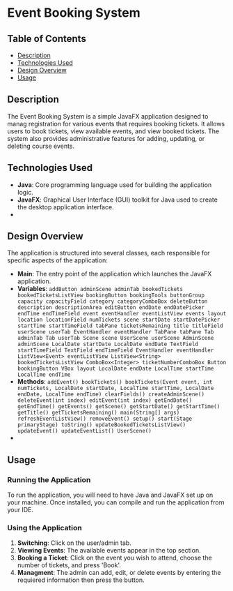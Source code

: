 # Event Booking System

## Table of Contents
 - [Description](#description)
 - [Technologies Used](#technologies-used)
 - [Design Overview](#design-overview)
 - [Usage](#usage) 


## Description 
The Event Booking System is a simple JavaFX application designed to manag registration for various events that requires booking tickets. It allows users to book tickets, view available events, and view booked tickets. The system also provides administrative features for adding, updating, or deleting course events. 

## Technologies Used 
 - **Java**: Core programming language used for building the application logic. 
 - **JavaFX**: Graphical User Interface (GUI) toolkit for Java used to create the desktop application interface. 
 - 
## Design Overview
The application is structured into several classes, each responsible for specific aspects of the application: 

 - **Main**: The entry point of the application which launches the JavaFX application.
 - **Variables**:
`
addButton
adminScene
adminTab
bookedTickets
bookedTicketsListView
bookingButton
bookingTools
buttonGroup
capacity
capacityField
category
categoryComboBox
deleteButton
description
descriptionArea
editButton
endDate
endDatePicker
endTime
endTimeField
event
eventHandler
eventListView
events
layout
location
locationField
numTickets
scene
startDate
startDatePicker
startTime
startTimeField
tabPane
ticketsRemaining
title
titleField
userScene
userTab EventHandler eventHandler
TabPane tabPane
Tab adminTab
Tab userTab
Scene scene
UserScene userScene
AdminScene adminScene
LocalDate startDate
LocalDate endDate
TextField startTimeField
TextField endTimeField
EventHandler eventHandler
ListView<Event> eventListView
ListView<String> bookedTicketsListView
ComboBox<Integer> ticketNumberComboBox
Button bookingButton
VBox layout
LocalDate endDate
LocalTime startTime
LocalTime endTime
`
 - **Methods**:
`
addEvent()
bookTickets()
bookTickets(Event event, int numTickets, LocalDate startDate, LocalTime startTime, LocalDate endDate, LocalTime endTime)
clearFields()
createAdminScene()
deleteEvent(int index)
editEvent(int index)
getEndDate()
getEndTime()
getEvents()
getScene()
getStartDate()
getStartTime()
getTitle()
getTicketsRemaining()
main(String[] args)
refreshEventListView()
removeEvent()
setup()
start(Stage primaryStage)
toString()
updateBookedTicketsListView()
updateEvent()
updateEventList()
UserScene()
`
 - 
## Usage 

### Running the Application 
To run the application, you will need to have Java and JavaFX set up on your machine. Once installed, you can compile and run the application from your IDE. 

### Using the Application
 1. **Switching**: Click on the user/admin tab.
 2. **Viewing Events**: The available events appear in the top section.
 3. **Booking a Ticket**: Click on the event you wish to attend, choose the number of tickets, and press 'Book'.
 4. **Managment**: The admin can add, edit, or delete events by entering the requiered information then press the button.
